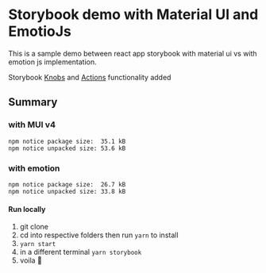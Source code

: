 # Storybook demo with Material UI and EmotioJs

This is a sample demo between react app storybook with material ui vs with emotion js implementation.

Storybook [Knobs](https://storybook.js.org/addons/storybook-addon-knobs-color-options) and [Actions](https://storybook.js.org/docs/react/essentials/actions) functionality added

## Summary

### with MUI v4
```
npm notice package size:  35.1 kB       
npm notice unpacked size: 53.6 kB       
```

### with emotion
```
npm notice package size:  26.7 kB
npm notice unpacked size: 33.8 kB
```

#### Run locally

1. git clone
2. cd into respective folders then run `yarn` to install
3. `yarn start`
4. in a different terminal `yarn storybook`   
5. voila :tada:  

